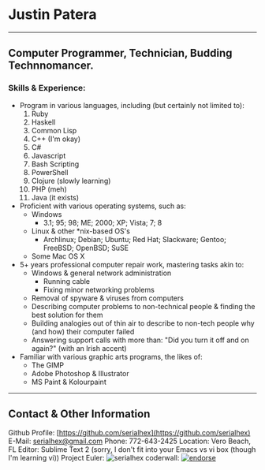 # Justin Patera

--------------------------------------------------------------------------------

## Computer Programmer, Technician, Budding Technnomancer.

### Skills & Experience:
* Program in various languages, including (but certainly not limited to):
    1. Ruby
    1. Haskell
    1. Common Lisp
    1. C++ (I'm okay)
    1. C#
    1. Javascript
    1. Bash Scripting
    1. PowerShell
    1. Clojure (slowly learning)
    1. PHP (meh)
    1. Java (it exists)
* Proficient with various operating systems, such as:
    * Windows
        * 3.1; 95; 98; ME; 2000; XP; Vista; 7; 8
    * Linux & other *nix-based OS's
        * Archlinux; Debian; Ubuntu; Red Hat; Slackware; Gentoo; FreeBSD; OpenBSD; SuSE
    * Some Mac OS X
* 5+ years professional computer repair work, mastering tasks akin to:
    * Windows & general network administration
        * Running cable
        * Fixing minor networking problems
    * Removal of spyware & viruses from computers
    * Describing computer problems to non-technical people & finding the best solution for them
    * Building analogies out of thin air to describe to non-tech people why (and how) their computer failed
    * Answering support calls with more than: "Did you turn it off and on again?" (with an Irish accent)
* Familiar with various graphic arts programs, the likes of:
    * The GIMP
    * Adobe Photoshop & Illustrator
    * MS Paint & Kolourpaint

--------------------------------------------------------------------------------

## Contact & Other Information

Github Profile: [https://github.com/serialhex](https://github.com/serialhex)
E-Mail: [serialhex@gmail.com](mailto:serialhex@gmail.com)
Phone: 772-643-2425
Location: Vero Beach, FL
Editor: Sublime Text 2 (sorry, I don't fit into your Emacs vs vi box (though I'm learning vi))
Project Euler: ![serialhex](http://projecteuler.net/profile/serialhex.png)
coderwall: [![endorse](http://api.coderwall.com/serialhex/endorsecount.png)](http://coderwall.com/serialhex)
